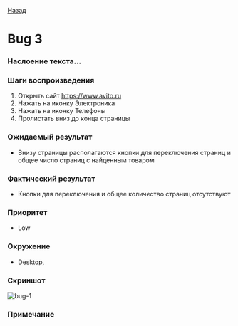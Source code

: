 [Назад](../BUGS.md)  

# Bug 3

### Наслоение текста...

### Шаги воспроизведения 

1. Открыть сайт https://www.avito.ru    
2. Нажать на иконку Электроника  
3. Нажать на иконку Телефоны  
4. Пролистать вниз до конца страницы  

### Ожидаемый результат
* Внизу страницы располагаются кнопки для переключения страниц и общее число страниц с найденным товаром   

### Фактический результат
* Кнопки для переключения и общее количество страниц отсутствуют  

### Приоритет
* Low   

### Окружение
* Desktop,   
### Скриншот
 ![bug-1](images/bug-1.png)    
### Примечание
